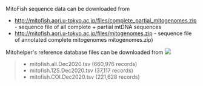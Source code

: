 MitoFish sequence data can be downloaded from

- http://mitofish.aori.u-tokyo.ac.jp/files/complete_partial_mitogenomes.zip - sequence file of all complete + partial mtDNA sequences
- http://mitofish.aori.u-tokyo.ac.jp/files/mitogenomes.zip - sequence file of annotated complete mitogenomes mitogenomes.zip)

Mitohelper's reference database files can be downloaded from [<img src="https://zenodo.org/badge/DOI/10.5281/zenodo.4302541.svg">](http://doi.org/10.5281/zenodo.4302541)

> - mitofish.all.Dec2020.tsv (660,976 records)
> - mitofish.12S.Dec2020.tsv (37,117 records)
> - mitofish.COI.Dec2020.tsv (221,628 records)

